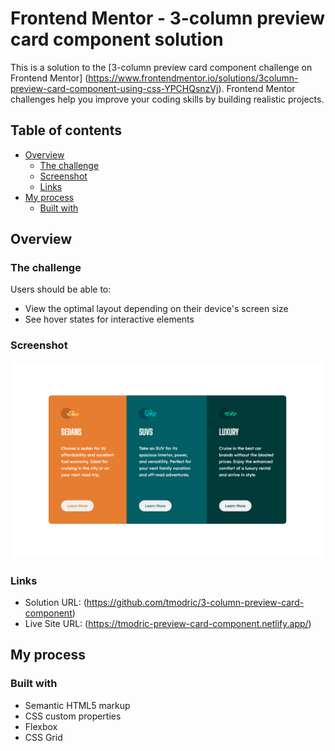 # Frontend Mentor - 3-column preview card component solution

This is a solution to the [3-column preview card component challenge on Frontend Mentor] 
(https://www.frontendmentor.io/solutions/3column-preview-card-component-using-css-YPCHQsnzVj).
Frontend Mentor challenges help you improve your coding skills by building realistic projects. 

## Table of contents

- [Overview](#overview)
  - [The challenge](#the-challenge)
  - [Screenshot](#screenshot)
  - [Links](#links)
- [My process](#my-process)
  - [Built with](#built-with)

## Overview

### The challenge

Users should be able to:

- View the optimal layout depending on their device's screen size
- See hover states for interactive elements

### Screenshot

![](images/screenshot.png)
 
### Links

- Solution URL: (https://github.com/tmodric/3-column-preview-card-component)
- Live Site URL: (https://tmodric-preview-card-component.netlify.app/)

## My process

### Built with

- Semantic HTML5 markup
- CSS custom properties
- Flexbox
- CSS Grid

